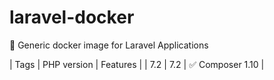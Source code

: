 # laravel-docker
🐳 Generic docker image for Laravel Applications

| Tags | PHP version | Features |
| 7.2 | 7.2 | ✅ Composer 1.10 |
